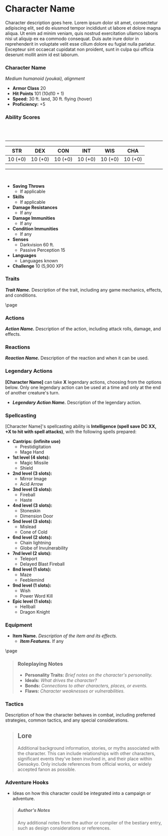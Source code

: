 # Character Name
Character description goes here. Lorem ipsum dolor sit amet, consectetur adipiscing elit, sed do eiusmod tempor incididunt ut labore et dolore magna aliqua. Ut enim ad minim veniam, quis nostrud exercitation ullamco laboris nisi ut aliquip ex ea commodo consequat. Duis aute irure dolor in reprehenderit in voluptate velit esse cillum dolore eu fugiat nulla pariatur. Excepteur sint occaecat cupidatat non proident, sunt in culpa qui officia deserunt mollit anim id est laborum.

### Character Name
*Medium humanoid (youkai), alignment*

- **Armor Class** 20
- **Hit Points** 101 (10d10 + 1)
- **Speed:** 30 ft. land, 30 ft. flying (hover)
- **Proficiency:** +5

### Ability Scores
<br><br>
___

| STR     | DEX     | CON     | INT     | WIS     | CHA     |
|:-------:|:-------:|:-------:|:-------:|:-------:|:-------:|
| 10 (+0) | 10 (+0) | 10 (+0) | 10 (+0) | 10 (+0) | 10 (+0) |

___
<br>

- **Saving Throws**
    - If applicable
- **Skills**
    - If applicable
- **Damage Resistances**
    - If any
- **Damage Immunities**
    - If any
- **Condition Immunities**
    - If any
- **Senses**
    - Darkvision 60 ft.
    - Passive Perception 15
- **Languages**
    - Languages known
- **Challenge** 10 (5,900 XP)

### Traits

***Trait Name.*** Description of the trait, including any game mechanics, effects, and conditions.

\page

### Actions

***Action Name.*** Description of the action, including attack rolls, damage, and effects.


### Reactions

***Reaction Name.*** Description of the reaction and when it can be used.


### **Legendary Actions**

**[Character Name]** can take **X** legendary actions, choosing from the options below. Only one legendary action can be used at a time and only at the end of another creature's turn.

- ***Legendary Action Name.*** Description of the legendary action.


### Spellcasting
[Character Name]'s spellcasting ability is **Intelligence (spell save DC XX, +X to hit with spell attacks)**, with the following spells prepared:

- **Cantrips: (infinite use)**
    - Prestidigitation
    - Mage Hand
- **1st level (4 slots):**
    - Magic Missile
    - Shield
- **2nd level (3 slots):**
    - Mirror Image
    - Acid Arrow
- **3nd level (3 slots):**
    - Fireball
    - Haste
- **4nd level (3 slots):**
    - Stoneskin
    - Dimension Door
- **5nd level (3 slots):**
    - Mislead
    - Cone of Cold
- **6nd level (2 slots):**
    - Chain lightning
    - Globe of Invulnerability
- **7nd level (2 slots):**
    - Teleport
    - Delayed Blast Fireball
- **8nd level (1 slots):**
    - Maze
    - Feeblemind
- **9nd level (1 slots):**
    - Wish
    - Power Word Kill
- **Epic level (1 slots):**
    - Hellball
    - Dragon Knight


### Equipment

- **Item Name.** *Description of the item and its effects.*
    - ***Item Features.*** If any

\page

> ### Roleplaying Notes
> - **Personality Traits:** *Brief notes on the character's personality.*
> - **Ideals:** *What drives the character?*
> - **Bonds:** *Connections to other characters, places, or events.*
> - **Flaws:** *Character weaknesses or vulnerabilities.*


### Tactics
Description of how the character behaves in combat, including preferred strategies, common tactics, and any special considerations.


> ## Lore
> Additional background information, stories, or myths associated with the character. This can include relationships with other characters, significant events they've been involved in, and their place within Gensokyo. Only include references from official works, or widely accepted fanon as possible.

### **Adventure Hooks**
- Ideas on how this character could be integrated into a campaign or adventure.


> ##### Author's Notes
> Any additional notes from the author or compiler of the bestiary entry, such as design considerations or references.


